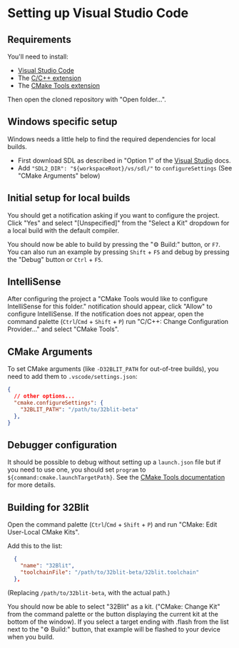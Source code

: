 # Setting up Visual Studio Code

## Requirements
You'll need to install:
 - [Visual Studio Code](https://code.visualstudio.com/)
 - The [C/C++ extension](https://marketplace.visualstudio.com/items?itemName=ms-vscode.cpptools)
 - The [CMake Tools extension](https://marketplace.visualstudio.com/items?itemName=ms-vscode.cmake-tools)

Then open the cloned repository with "Open folder...".

## Windows specific setup

Windows needs a little help to find the required dependencies for local builds.

 - First download SDL as described in "Option 1" of the [Visual Studio](Windows-VisualStudio.md) docs.
 - Add `"SDL2_DIR": "${workspaceRoot}/vs/sdl/"` to `configureSettings` (See "CMake Arguments" below)

## Initial setup for local builds
You should get a notification asking if you want to configure the project. Click "Yes" and select "[Unspecified]" from the "Select a Kit" dropdown for a local build with the default compiler.

You should now be able to build by pressing the "⚙ Build:" button, or `F7`. You can also run an example by pressing `Shift` + `F5` and debug by pressing the "Debug" button or `Ctrl` + `F5`.

## IntelliSense

After configuring the project a "CMake Tools would like to configure IntelliSense for this folder." notification should appear, click "Allow" to configure IntelliSense. If the notification does not appear, open the command palette (`Ctrl`/`Cmd` + `Shift` + `P`) run "C/C++: Change Configuration Provider..." and select "CMake Tools".

## CMake Arguments

To set CMake arguments (like `-D32BLIT_PATH` for out-of-tree builds), you need to add them to `.vscode/settings.json`:

```json
{
  // other options...
  "cmake.configureSettings": {
    "32BLIT_PATH": "/path/to/32blit-beta"
  },
}
```

## Debugger configuration

It should be possible to debug without setting up a `launch.json` file but if you need to use one, you should set `program` to `${command:cmake.launchTargetPath}`. See the [CMake Tools documentation](https://vector-of-bool.github.io/docs/vscode-cmake-tools/debugging.html#debugging-with-cmake-tools-and-launch-json) for more details.

## Building for 32Blit

Open the command palette (`Ctrl`/`Cmd` + `Shift` + `P`) and run "CMake: Edit User-Local CMake Kits".

Add this to the list:
```json
  {
    "name": "32Blit",
    "toolchainFile": "/path/to/32blit-beta/32blit.toolchain"
  },
```
(Replacing `/path/to/32blit-beta`, with the actual path.)

You should now be able to select "32Blit" as a kit. ("CMake: Change Kit" from the command palette or the button displaying the current kit at the bottom of the window). If you select a target ending with .flash from the list next to the "⚙ Build:" button, that example will be flashed to your device when you build.
